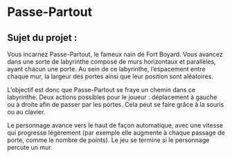 # Passe-Partout

## Sujet du projet :

Vous incarnez Passe-Partout, le fameux nain de Fort Boyard. Vous avancez dans une sorte de
labyrinthe composé de murs horizontaux et parallèles, ayant chacun une porte. Au sein de ce
labyrinthe, l’espacement entre chaque mur, la largeur des portes ainsi que leur position sont
aléatoires.

L’objectif est donc que Passe-Partout se fraye un chemin dans ce labyrinthe. Deux actions possibles
pour le joueur : déplacement à gauche ou à droite afin de passer par les portes. Cela peut se faire
grâce à la souris ou au clavier.

Le personnage avance vers le haut de façon automatique, avec une vitesse qui progresse légèrement
(par exemple elle augmente à chaque passage de porte, comme le nombre de points). Le jeu se
termine si le personnage percute un mur.